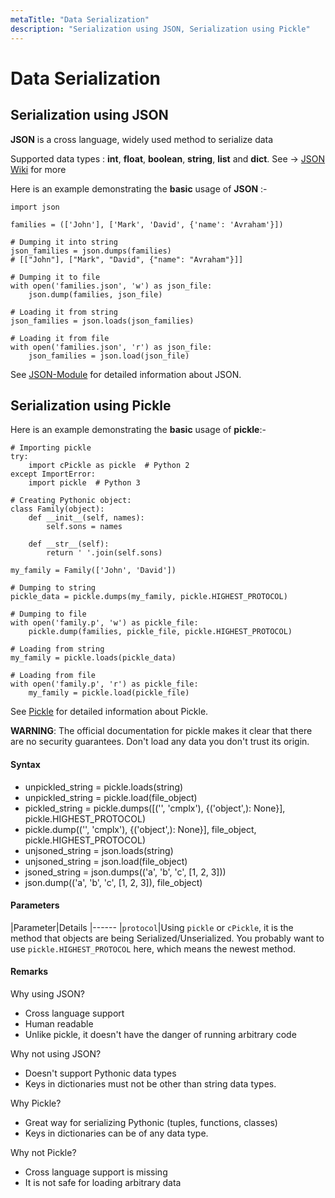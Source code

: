 ```yaml
---
metaTitle: "Data Serialization"
description: "Serialization using JSON, Serialization using Pickle"
---
```


# Data Serialization



## Serialization using JSON


**JSON** is a cross language, widely used method to serialize data

Supported data types : **int**, **float**, **boolean**, **string**, **list** and **dict**. See -> [JSON Wiki](https://en.wikipedia.org/wiki/JSON) for more

Here is an example demonstrating the **basic** usage of **JSON** :-

```
import json

families = (['John'], ['Mark', 'David', {'name': 'Avraham'}])

# Dumping it into string
json_families = json.dumps(families)
# [["John"], ["Mark", "David", {"name": "Avraham"}]]

# Dumping it to file
with open('families.json', 'w') as json_file:
    json.dump(families, json_file)

# Loading it from string
json_families = json.loads(json_families)

# Loading it from file
with open('families.json', 'r') as json_file:
    json_families = json.load(json_file)

```

See [JSON-Module](http://stackoverflow.com/documentation/python/272/json-module) for detailed information about JSON.



## Serialization using Pickle


Here is an example demonstrating the **basic** usage of **pickle**:-

```
# Importing pickle
try:
    import cPickle as pickle  # Python 2
except ImportError:
    import pickle  # Python 3

# Creating Pythonic object:
class Family(object):
    def __init__(self, names):
        self.sons = names

    def __str__(self):
        return ' '.join(self.sons)

my_family = Family(['John', 'David'])

# Dumping to string
pickle_data = pickle.dumps(my_family, pickle.HIGHEST_PROTOCOL)

# Dumping to file
with open('family.p', 'w') as pickle_file:
    pickle.dump(families, pickle_file, pickle.HIGHEST_PROTOCOL)

# Loading from string
my_family = pickle.loads(pickle_data)

# Loading from file
with open('family.p', 'r') as pickle_file:
    my_family = pickle.load(pickle_file)

```

See [Pickle](http://stackoverflow.com/documentation/python/2606/serializing-python-objects) for detailed information about Pickle.

**WARNING**: The official documentation for pickle makes it clear that there are no security guarantees. Don't load any data you don't trust its origin.



#### Syntax


- unpickled_string = pickle.loads(string)
- unpickled_string = pickle.load(file_object)
- pickled_string = pickle.dumps([('', 'cmplx'), {('object',): None}], pickle.HIGHEST_PROTOCOL)
- pickle.dump(('', 'cmplx'), {('object',): None}], file_object, pickle.HIGHEST_PROTOCOL)
- unjsoned_string = json.loads(string)
- unjsoned_string = json.load(file_object)
- jsoned_string = json.dumps(('a', 'b', 'c', [1, 2, 3]))
- json.dump(('a', 'b', 'c', [1, 2, 3]), file_object)



#### Parameters


|Parameter|Details
|------
|`protocol`|Using `pickle` or `cPickle`, it is the method that objects are being Serialized/Unserialized. You probably want to use `pickle.HIGHEST_PROTOCOL` here, which means the newest method.



#### Remarks


Why using JSON?

- Cross language support
- Human readable
- Unlike pickle, it doesn't have the danger of running arbitrary code

Why not using JSON?

- Doesn't support Pythonic data types
- Keys in dictionaries must not be other than string data types.

Why Pickle?

- Great way for serializing Pythonic (tuples, functions, classes)
- Keys in dictionaries can be of any data type.

Why not Pickle?

- Cross language support is missing
- It is not safe for loading arbitrary data


